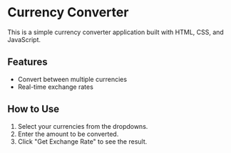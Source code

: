 # Currency Converter

This is a simple currency converter application built with HTML, CSS, and JavaScript.

## Features
- Convert between multiple currencies
- Real-time exchange rates

## How to Use
1. Select your currencies from the dropdowns.
2. Enter the amount to be converted.
3. Click "Get Exchange Rate" to see the result.
